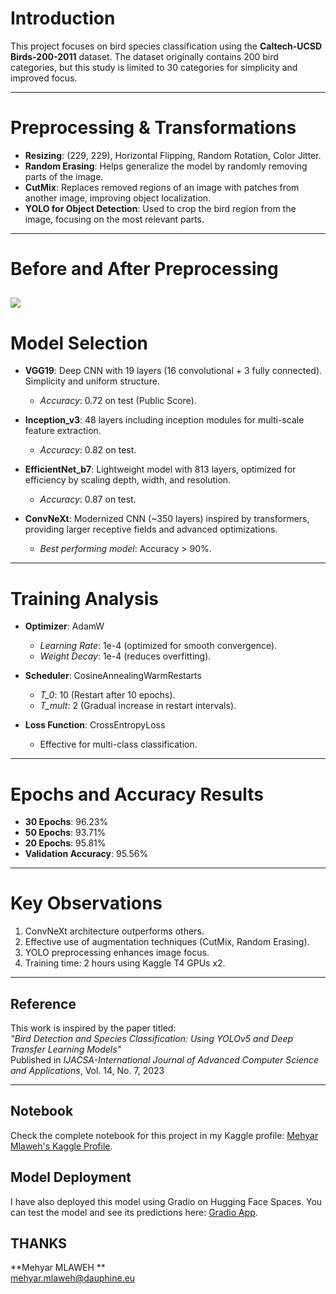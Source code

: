 # **Introduction**

This project focuses on bird species classification using the **Caltech-UCSD Birds-200-2011** dataset. The dataset originally contains 200 bird categories, but this study is limited to 30 categories for simplicity and improved focus. 

---

# **Preprocessing & Transformations**

- **Resizing**: (229, 229), Horizontal Flipping, Random Rotation, Color Jitter.
- **Random Erasing**: Helps generalize the model by randomly removing parts of the image.
- **CutMix**: Replaces removed regions of an image with patches from another image, improving object localization.
- **YOLO for Object Detection**: Used to crop the bird region from the image, focusing on the most relevant parts.

---

# **Before and After Preprocessing**

![](https://www.googleapis.com/download/storage/v1/b/kaggle-forum-message-attachments/o/inbox%2F10313295%2F52cff5e5b52b7b06bdcc2f161a71a531%2Fbirds.jpg?generation=1735819987512381&alt=media)
---

# **Model Selection**

- **VGG19**: Deep CNN with 19 layers (16 convolutional + 3 fully connected). Simplicity and uniform structure.
  - *Accuracy*: 0.72 on test (Public Score).

- **Inception_v3**: 48 layers including inception modules for multi-scale feature extraction.
  - *Accuracy*: 0.82 on test.

- **EfficientNet_b7**: Lightweight model with 813 layers, optimized for efficiency by scaling depth, width, and resolution.
  - *Accuracy*: 0.87 on test.

- **ConvNeXt**: Modernized CNN (~350 layers) inspired by transformers, providing larger receptive fields and advanced optimizations.
  - *Best performing model*: Accuracy > 90%.

---

# **Training Analysis**

- **Optimizer**: AdamW
  - *Learning Rate*: 1e-4 (optimized for smooth convergence).
  - *Weight Decay*: 1e-4 (reduces overfitting).

- **Scheduler**: CosineAnnealingWarmRestarts
  - *T_0*: 10 (Restart after 10 epochs).
  - *T_mult*: 2 (Gradual increase in restart intervals).

- **Loss Function**: CrossEntropyLoss
  - Effective for multi-class classification.

---

# **Epochs and Accuracy Results**

- **30 Epochs**: 96.23%  
- **50 Epochs**: 93.71%  
- **20 Epochs**: 95.81%  
- **Validation Accuracy**: 95.56%

---

# **Key Observations**

1. ConvNeXt architecture outperforms others.
2. Effective use of augmentation techniques (CutMix, Random Erasing).
3. YOLO preprocessing enhances image focus.
4. Training time: 2 hours using Kaggle T4 GPUs x2.

---

## **Reference**
This work is inspired by the paper titled:  
*"Bird Detection and Species Classification: Using YOLOv5 and Deep Transfer Learning Models"*  
Published in *IJACSA-International Journal of Advanced Computer Science and Applications*, Vol. 14, No. 7, 2023

---

## **Notebook**
Check the complete notebook for this project in my Kaggle profile: [Mehyar Mlaweh's Kaggle Profile](https://www.kaggle.com/mehyarmlaweh).

## **Model Deployment**
I have also deployed this model using Gradio on Hugging Face Spaces. You can test the model and see its predictions here: [Gradio App](https://huggingface.co/spaces/Mehyaar/Bird-Species-Classification).

## **THANKS**
**Mehyar MLAWEH **  
[mehyar.mlaweh@dauphine.eu](mailto:mehyar.mlaweh@dauphine.eu)
